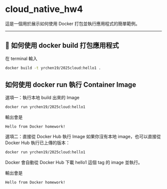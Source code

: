 # cloud_native_hw4

這是一個用於展示如何使用 Docker 打包並執行應用程式的簡單範例。

---

## 🐳 如何使用 docker build 打包應用程式
在 terminal 輸入
```bash
docker build -t yrchen19/2025cloud:hello1 .
```

## 如何使用 docker run 執行 Container Image
選項一：執行本地 build 出來的 Image
```bash
docker run yrchen19/2025cloud:hello1
```
輸出會是
```
Hello from Docker homework!
```

選項二：直接從 Docker Hub 執行 Image
如果你沒有本地 image，也可以直接從 Docker Hub 執行已上傳的版本：
```bash
docker run yrchen19/2025cloud:hello1
```
Docker 會自動從 Docker Hub 下載 hello1 這個 tag 的 image 並執行。

輸出會是
```
Hello from Docker homework!
```